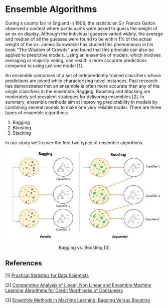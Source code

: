 # Ensemble Algorithms

During a county fair in England in 1906, the statistician Sir Francis Galton observed a contest where participants were asked to guess the weight of an ox on display. Although the individual guesses varied widely, the average and median of all the guesses were found to be within 1% of the actual weight of the ox. James Surowiecki has studied this phenomenon in his book "The Wisdom of Crowds" and found that this principle can also be applied to predictive models. Using an ensemble of models, which involves averaging or majority voting, can result in more accurate predictions compared to using just one model [1].

An ensemble comprises of a set of independently trained classifiers whose predictions are joined while characterizing novel instances. Past research has demonstrated that an ensemble is often more accurate than any of the single classifiers in the ensemble. Bagging, Boosting and Stacking are moderately yet prevalent strategies for delivering ensembles [2]. In summary, ensemble methods aim at improving predictability in models by combining several models to make one very reliable model. There are three types of ensemble algorithms:

1. Bagging
2. Boosting
3. Stacking

In our study we'll cover the first two types of ensemble algorithms.

<p align="center">
  <img src='bagging_vs_boosting.jpg' alt='Bagging vs. Boosting' width=500>
</p>
<p align="center">
  Bagging vs. Boosting [3]
</p>

## References

[1] [Practical Statistics for Data Scientists](https://www.oreilly.com/library/view/practical-statistics-for/9781491952955/)

[2] [Comparative Analysis of Linear, Non Linear and Ensemble Machine Learning Algorithms for Credit Worthiness of Consumers](https://www.researchgate.net/publication/335716566_Comparative_Analysis_of_Linear_Non_Linear_and_Ensemble_Machine_Learning_Algorithms_for_Credit_Worthiness_of_Consumers)

[3] [Ensemble Methods in Machine Learning: Bagging Versus Boosting](https://www.pluralsight.com/guides/ensemble-methods:-bagging-versus-boosting)
